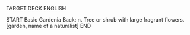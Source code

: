 TARGET DECK
ENGLISH

START
Basic
Gardenia
Back: n. Tree or shrub with large fragrant flowers. [garden, name of a naturalist]
END
